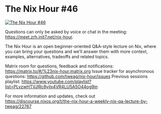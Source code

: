 # The Nix Hour #46

[![The Nix Hour #46](https://img.youtube.com/vi/h83EA92P2-4/0.jpg)](https://www.youtube.com/watch?v=h83EA92P2-4)

Questions can only be asked by voice or chat in the meeting: https://meet.zrh.init7.net/nix-hour.

The Nix Hour is an open beginner-oriented Q&A-style lecture on Nix, where you can bring your questions and we’ll answer them with more context, examples, alternatives, tradeoffs and related topics.

Matrix room for questions, feedback and notifications: https://matrix.to/#/%23nix-hour:matrix.org
Issue tracker for asynchronous questions: https://github.com/tweag/nix-hour/issues
Previous sessions playlist: https://www.youtube.com/playlist?list=PLyzwHTVJlRc8yjlx4VR4LU5A5O44og9in

For more information and updates, check out https://discourse.nixos.org/t/the-nix-hour-a-weekly-nix-qa-lecture-by-tweag/22767
